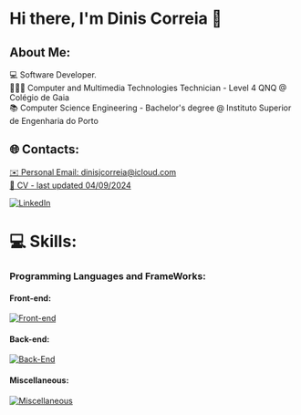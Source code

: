 ### <h1>Hi there, I'm Dinis Correia 👋 </h1>

## About Me:

💻 Software Developer.
<br />
👨🏽‍💻 Computer and Multimedia Technologies Technician - Level 4 QNQ @ Colégio de Gaia
<br />
📚 Computer Science Engineering - Bachelor's degree @ Instituto Superior de Engenharia do Porto


## 🌐 Contacts:

<a href="mailto:dinisjcorreia@icloud.com">✉️ Personal Email: dinisjcorreia@icloud.com</a>
<br />
<a href="https://github.com/dinisjcorreia/dinisjcorreia/blob/main/resume.pdf">📃 CV - last updated 04/09/2024</a>
<br />

[![LinkedIn](https://img.shields.io/badge/LinkedIn-%230077B5.svg?logo=linkedin&logoColor=white)](https://www.linkedin.com/in/dinis-correia-919433266/)


# 💻 Skills:

### Programming Languages and FrameWorks:

#### Front-end:

[![Front-end](https://skillicons.dev/icons?i=html,react,tailwind)](#)
<br/>

#### Back-end:

[![Back-End](https://skillicons.dev/icons?i=cs,nodejs,express,php,mysql)](#)
<br/>


#### Miscellaneous:

[![Miscellaneous](https://skillicons.dev/icons?i=git,unity)](#)
<br/>

<!---
# 📊 GitHub Stats:

![Eduardo Couto Github stats](https://github-readme-stats.vercel.app/api?username=dinisjcorreia&show_icons=true&theme=dark)
